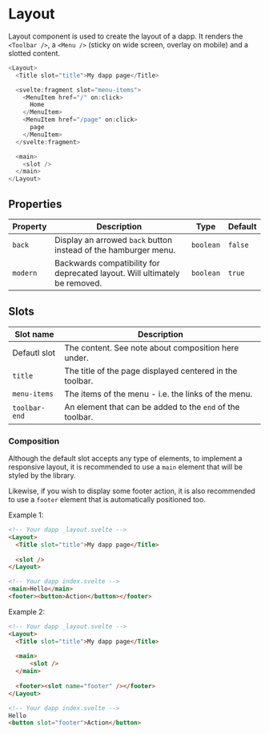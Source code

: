 # Layout

Layout component is used to create the layout of a dapp. It renders the `<Toolbar />`, a `<Menu />` (sticky on wide screen, overlay on mobile) and a slotted content.

```javascript
<Layout>
  <Title slot="title">My dapp page</Title>

  <svelte:fragment slot="menu-items">
    <MenuItem href="/" on:click>
      Home
    </MenuItem>
    <MenuItem href="/page" on:click>
      page
    </MenuItem>
  </svelte:fragment>

  <main>
    <slot />
  </main>
</Layout>
```

## Properties

| Property | Description                                                                | Type      | Default |
| -------- | -------------------------------------------------------------------------- | --------- | ------- |
| `back`   | Display an arrowed `back` button instead of the hamburger menu.            | `boolean` | `false` |
| `modern` | Backwards compatibility for deprecated layout. Will ultimately be removed. | `boolean` | `true`  |

## Slots

| Slot name     | Description                                               |
| ------------- |-----------------------------------------------------------|
| Defautl slot  | The content. See note about composition here under.       |
| `title`       | The title of the page displayed centered in the toolbar.  |
| `menu-items`  | The items of the menu - i.e. the links of the menu.       |
| `toolbar-end` | An element that can be added to the `end` of the toolbar. |

### Composition

Although the default slot accepts any type of elements, to implement a responsive layout, it is recommended to use a `main` element that will be styled by the library.

Likewise, if you wish to display some footer action, it is also recommended to use a `footer` element that is automatically positioned too.

Example 1:

```html
<!-- Your dapp _layout.svelte -->
<Layout>
  <Title slot="title">My dapp page</Title>
  
  <slot />
</Layout>

<!-- Your dapp index.svelte -->
<main>Hello</main>
<footer><button>Action</button></footer>
```

Example 2:


```html
<!-- Your dapp _layout.svelte -->
<Layout>
  <Title slot="title">My dapp page</Title>
  
  <main>
      <slot />
  </main>
    
  <footer><slot name="footer" /></footer>  
</Layout>

<!-- Your dapp index.svelte -->
Hello
<button slot="footer">Action</button>
```

